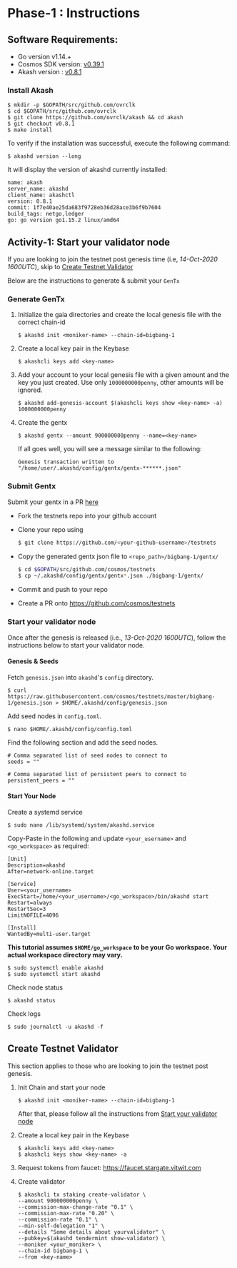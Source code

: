 # Phase-1 : Instructions

## Software Requirements:
- Go version v1.14.+
- Cosmos SDK version: [v0.39.1](https://github.com/cosmos/cosmos-sdk/releases/tag/v0.39.1)
- Akash version : [v0.8.1](https://github.com/ovrclk/akash/releases/tag/v0.8.1)


### Install Akash
```
$ mkdir -p $GOPATH/src/github.com/ovrclk
$ cd $GOPATH/src/github.com/ovrclk
$ git clone https://github.com/ovrclk/akash && cd akash
$ git checkout v0.8.1
$ make install
```

To verify if the installation was successful, execute the following command:
```
$ akashd version --long
```
It will display the version of akashd currently installed:
```
name: akash
server_name: akashd
client_name: akashctl
version: 0.8.1
commit: 1f7e40ae25da683f9728eb36d28ace3b6f9b7604
build_tags: netgo,ledger
go: go version go1.15.2 linux/amd64
```

## Activity-1: Start your validator node
If you are looking to join the testnet post genesis time (i.e, _14-Oct-2020 1600UTC_), skip to [Create Testnet Validator](#create-testnet-validator)

Below are the instructions to generate & submit your `GenTx`
### Generate GenTx
1. Initialize the gaia directories and create the local genesis file with the correct
   chain-id

   ```shell
   $ akashd init <moniker-name> --chain-id=bigbang-1
   ```

2. Create a local key pair in the Keybase

   ```shell
   $ akashcli keys add <key-name>
   ```

3. Add your account to your local genesis file with a given amount and the key you
   just created. Use only `1000000000penny`, other amounts will be ignored.

   ```shell
   $ akashd add-genesis-account $(akashcli keys show <key-name> -a) 1000000000penny
   ```

4. Create the gentx

   ```shell
   $ akashd gentx --amount 900000000penny --name=<key-name>
   ```

   If all goes well, you will see a message similar to the following:
    ```shell
    Genesis transaction written to "/home/user/.akashd/config/gentx/gentx-******.json"
    ```

### Submit Gentx
Submit your gentx in a PR [here](https://github.com/cosmos/testnets)

- Fork the testnets repo into your github account 

- Clone your repo using

    ```sh
    $ git clone https://github.com/<your-github-username>/testnets
    ```

- Copy the generated gentx json file to `<repo_path>/bigbang-1/gentx/`

    ```sh
    $ cd $GOPATH/src/github.com/cosmos/testnets
    $ cp ~/.akashd/config/gentx/gentx*.json ./bigbang-1/gentx/
    ```

- Commit and push to your repo
- Create a PR onto https://github.com/cosmos/testnets


### Start your validator node
Once after the genesis is released (i.e., _13-Oct-2020 1600UTC_), follow the instructions below to start your validator node.

#### Genesis & Seeds
Fetch `genesis.json` into `akashd`'s `config` directory.
```
$ curl https://raw.githubusercontent.com/cosmos/testnets/master/bigbang-1/genesis.json > $HOME/.akashd/config/genesis.json
```

Add seed nodes in `config.toml`.
```
$ nano $HOME/.akashd/config/config.toml
```
Find the following section and add the seed nodes.
```
# Comma separated list of seed nodes to connect to
seeds = ""
```
```
# Comma separated list of persistent peers to connect to
persistent_peers = ""
```

#### Start Your Node

Create a systemd service

```shell
$ sudo nano /lib/systemd/system/akashd.service
```

Copy-Paste in the following and update `<your_username>` and `<go_workspace>` as required:

```
[Unit]
Description=akashd
After=network-online.target

[Service]
User=<your_username>
ExecStart=/home/<your_username>/<go_workspace>/bin/akashd start
Restart=always
RestartSec=3
LimitNOFILE=4096

[Install]
WantedBy=multi-user.target
```

**This tutorial assumes `$HOME/go_workspace` to be your Go workspace. Your actual workspace directory may vary.**

```
$ sudo systemctl enable akashd
$ sudo systemctl start akashd
```
Check node status
```
$ akashd status
```
Check logs
```
$ sudo journalctl -u akashd -f
```

## Create Testnet Validator
This section applies to those who are looking to join the testnet post genesis.

1. Init Chain and start your node
   ```shell
   $ akashd init <moniker-name> --chain-id=bigbang-1
   ```

   After that, please follow all the instructions from [Start your validator node](#start-your-validator-node)


2. Create a local key pair in the Keybase

   ```shell
   $ akashcli keys add <key-name>
   $ akashcli keys show <key-name> -a
   ```

3. Request tokens from faucet: https://faucet.stargate.vitwit.com

4. Create validator

   ```shell
   $ akashcli tx staking create-validator \
   --amount 900000000penny \
   --commission-max-change-rate "0.1" \
   --commission-max-rate "0.20" \
   --commission-rate "0.1" \
   --min-self-delegation "1" \
   --details "Some details about yourvalidator" \
   --pubkey=$(akashd tendermint show-validator) \
   --moniker <your_moniker> \
   --chain-id bigbang-1 \
   --from <key-name> 
   ```
